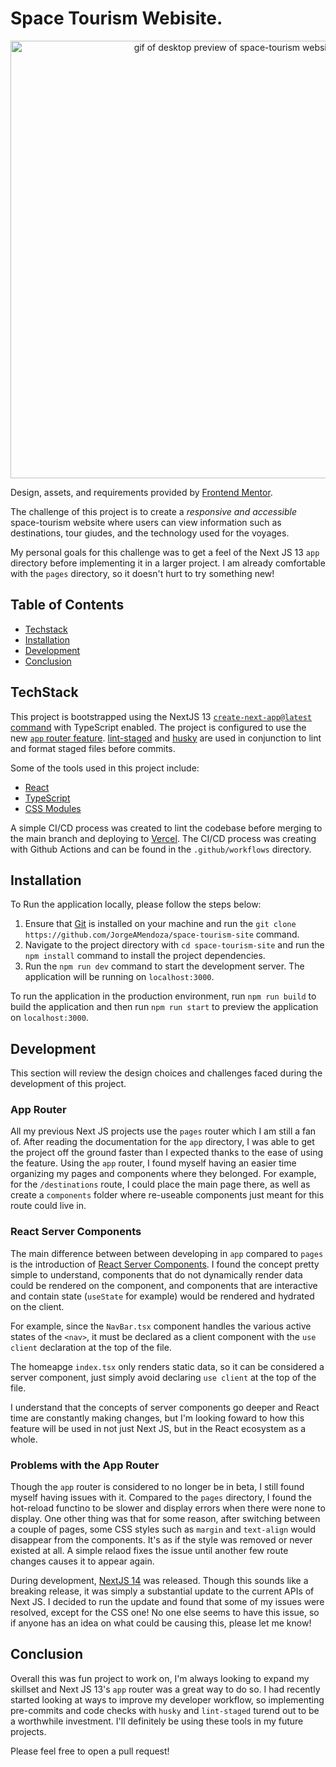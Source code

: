 # Space Tourism Webisite.

<div align="center"><img src="./showcase.gif" width=700 alt="gif of desktop preview of space-tourism website"></div>

Design, assets, and requirements provided by [Frontend Mentor](https://www.frontendmentor.io/challenges/space-tourism-multipage-website-gRWj1URZ3).

The challenge of this project is to create a _responsive and accessible_ space-tourism website where users can view information such as destinations, tour giudes, and the technology used for the voyages.

My personal goals for this challenge was to get a feel of the Next JS 13 `app` directory before implementing it in a larger project. I am already comfortable with the `pages` directory, so it doesn't hurt to try something new!

## Table of Contents

- [Techstack](#techstack)
- [Installation](#installation)
- [Development](#development)
- [Conclusion](#conclusion)

## TechStack

This project is bootstrapped using the NextJS 13 [`create-next-app@latest` command](https://nextjs.org/docs/getting-started/installation) with TypeScript enabled. The project is configured to use the new [`app` router feature](https://nextjs.org/docs/app). [lint-staged](https://github.com/okonet/lint-staged) and [husky](https://typicode.github.io/husky/) are used in conjunction to lint and format staged files before commits.

Some of the tools used in this project include:

- [React](https://reactjs.org/)
- [TypeScript](https://www.typescriptlang.org/)
- [CSS Modules](https://github.com/css-modules/css-modules)

A simple CI/CD process was created to lint the codebase before merging to the main branch and deploying to [Vercel](https://vercel.com/). The CI/CD process was creating with Github Actions and can be found in the `.github/workflows` directory.

## Installation

To Run the application locally, please follow the steps below:

1. Ensure that [Git](https://git-scm.com/) is installed on your machine and run the `git clone https://github.com/JorgeAMendoza/space-tourism-site` command.
2. Navigate to the project directory with `cd space-tourism-site` and run the `npm install` command to install the project dependencies.
3. Run the `npm run dev` command to start the development server. The application will be running on `localhost:3000`.

To run the application in the production environment, run `npm run build` to build the application and then run `npm run start` to preview the application on `localhost:3000`.

## Development

This section will review the design choices and challenges faced during the development of this project.

### App Router

All my previous Next JS projects use the `pages` router which I am still a fan of. After reading the documentation for the `app` directory, I was able to get the project off the ground faster than I expected thanks to the ease of using the feature. Using the `app` router, I found myself having an easier time organizing my pages and components where they belonged. For example, for the `/destinations` route, I could place the main page there, as well as create a `components` folder where re-useable components just meant for this route could live in.

### React Server Components

The main difference between between developing in `app` compared to `pages` is the introduction of [React Server Components](https://react.dev/blog/2023/03/22/react-labs-what-we-have-been-working-on-march-2023#react-server-components). I found the concept pretty simple to understand, components that do not dynamically render data could be rendered on the component, and components that are interactive and contain state (`useState` for example) would be rendered and hydrated on the client.

For example, since the `NavBar.tsx` component handles the various active states of the `<nav>`, it must be declared as a client component with the `use client` declaration at the top of the file.

The homeapge `index.tsx` only renders static data, so it can be considered a server component, just simply avoid declaring `use client` at the top of the file.

I understand that the concepts of server components go deeper and React time are constantly making changes, but I'm looking foward to how this feature will be used in not just Next JS, but in the React ecosystem as a whole.

### Problems with the App Router

Though the `app` router is considered to no longer be in beta, I still found myself having issues with it. Compared to the `pages` directory, I found the hot-reload functino to be slower and display errors when there were none to display. One other thing was that for some reason, after switching between a couple of pages, some CSS styles such as `margin` and `text-align` would disappear from the components. It's as if the style was removed or never existed at all. A simple relaod fixes the issue until another few route changes causes it to appear again.

During development, [NextJS 14](https://nextjs.org/blog/next-14) was released. Though this sounds like a breaking release, it was simply a substantial update to the current APIs of Next JS. I decided to run the update and found that some of my issues were resolved, except for the CSS one! No one else seems to have this issue, so if anyone has an idea on what could be causing this, please let me know!

## Conclusion

Overall this was fun project to work on, I'm always looking to expand my skillset and Next JS 13's `app` router was a great way to do so. I had recently started looking at ways to improve my developer workflow, so implementing pre-commits and code checks with `husky` and `lint-staged` turend out to be a worthwhile investment. I'll definitely be using these tools in my future projects.

Please feel free to open a pull request! 
